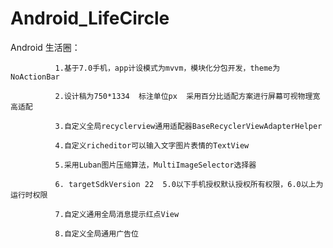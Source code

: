 # Android_LifeCircle
Android 生活圈：

              1.基于7.0手机，app计设模式为mvvm，模块化分包开发，theme为NoActionBar

              2.设计稿为750*1334  标注单位px  采用百分比适配方案进行屏幕可视物理宽高适配

              3.自定义全局recyclerview通用适配器BaseRecyclerViewAdapterHelper

              4.自定义richeditor可以输入文字图片表情的TextView

              5.采用Luban图片压缩算法，MultiImageSelector选择器

              6. targetSdkVersion 22  5.0以下手机授权默认授权所有权限，6.0以上为运行时权限

              7.自定义通用全局消息提示红点View

              8.自定义全局通用广告位



